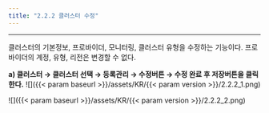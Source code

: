 ```yaml
---
title: "2.2.2 클러스터 수정"
---
```


---
클러스터의 기본정보, 프로바이더, 모니터링, 클러스터 유형을 수정하는 기능이다. 프로바이더의 계정, 유형, 리전은 변경할 수 없다.

**a) 클러스터 → 클러스터 선택 → 등록관리 → 수정버튼 → 수정 완료 후 저장버튼을 클릭한다.**
![]({{< param baseurl >}}/assets/KR/{{< param version >}}/2.2.2_1.png)

![]({{< param baseurl >}}/assets/KR/{{< param version >}}/2.2.2_2.png)
